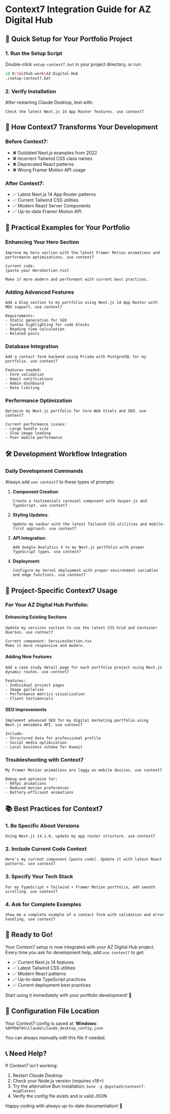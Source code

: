 # Context7 Integration Guide for AZ Digital Hub

## 🎯 Quick Setup for Your Portfolio Project

### 1. Run the Setup Script
Double-click `setup-context7.bat` in your project directory, or run:
```bash
cd D:\Github-work\AZ-Digital-Hub
./setup-context7.bat
```

### 2. Verify Installation
After restarting Claude Desktop, test with:
```
Check the latest Next.js 14 App Router features. use context7
```

## 🚀 How Context7 Transforms Your Development

### Before Context7:
- ❌ Outdated Next.js examples from 2022
- ❌ Incorrect Tailwind CSS class names  
- ❌ Deprecated React patterns
- ❌ Wrong Framer Motion API usage

### After Context7:
- ✅ Latest Next.js 14 App Router patterns
- ✅ Current Tailwind CSS utilities
- ✅ Modern React Server Components
- ✅ Up-to-date Framer Motion API

## 🎨 Practical Examples for Your Portfolio

### Enhancing Your Hero Section
```
Improve my hero section with the latest Framer Motion animations and performance optimizations. use context7

Current code:
[paste your HeroSection.tsx]

Make it more modern and performant with current best practices.
```

### Adding Advanced Features
```
Add a blog section to my portfolio using Next.js 14 App Router with MDX support. use context7

Requirements:
- Static generation for SEO
- Syntax highlighting for code blocks
- Reading time calculation
- Related posts
```

### Database Integration
```
Add a contact form backend using Prisma with PostgreSQL for my portfolio. use context7

Features needed:
- Form validation
- Email notifications
- Admin dashboard
- Rate limiting
```

### Performance Optimization
```
Optimize my Next.js portfolio for Core Web Vitals and SEO. use context7

Current performance issues:
- Large bundle size
- Slow image loading
- Poor mobile performance
```

## 🛠 Development Workflow Integration

### Daily Development Commands
Always add `use context7` to these types of prompts:

1. **Component Creation**:
   ```
   Create a testimonials carousel component with Swiper.js and TypeScript. use context7
   ```

2. **Styling Updates**:
   ```
   Update my navbar with the latest Tailwind CSS utilities and mobile-first approach. use context7
   ```

3. **API Integration**:
   ```
   Add Google Analytics 4 to my Next.js portfolio with proper TypeScript types. use context7
   ```

4. **Deployment**:
   ```
   Configure my Vercel deployment with proper environment variables and edge functions. use context7
   ```

## 🎯 Project-Specific Context7 Usage

### For Your AZ Digital Hub Portfolio:

#### Enhancing Existing Sections
```
Update my services section to use the latest CSS Grid and Container Queries. use context7

Current component: ServicesSection.tsx
Make it more responsive and modern.
```

#### Adding New Features
```
Add a case study detail page for each portfolio project using Next.js dynamic routes. use context7

Features:
- Individual project pages
- Image galleries
- Performance metrics visualization
- Client testimonials
```

#### SEO Improvements
```
Implement advanced SEO for my digital marketing portfolio using Next.js metadata API. use context7

Include:
- Structured data for professional profile
- Social media optimization
- Local business schema for Kuwait
```

### Troubleshooting with Context7
```
My Framer Motion animations are laggy on mobile devices. use context7

Debug and optimize for:
- 60fps animations
- Reduced motion preferences
- Battery-efficient animations
```

## 📚 Best Practices for Context7

### 1. Be Specific About Versions
```
Using Next.js 14.1.0, update my app router structure. use context7
```

### 2. Include Current Code Context
```
Here's my current component [paste code]. Update it with latest React patterns. use context7
```

### 3. Specify Your Tech Stack
```
For my TypeScript + Tailwind + Framer Motion portfolio, add smooth scrolling. use context7
```

### 4. Ask for Complete Examples
```
Show me a complete example of a contact form with validation and error handling. use context7
```

## 🎉 Ready to Go!

Your Context7 setup is now integrated with your AZ Digital Hub project. Every time you ask for development help, add `use context7` to get:

- ✅ Current Next.js 14 features
- ✅ Latest Tailwind CSS utilities  
- ✅ Modern React patterns
- ✅ Up-to-date TypeScript practices
- ✅ Current deployment best practices

Start using it immediately with your portfolio development! 🚀

## 🔧 Configuration File Location

Your Context7 config is saved at:
**Windows**: `%APPDATA%\Claude\claude_desktop_config.json`

You can always manually edit this file if needed.

## 📞 Need Help?

If Context7 isn't working:
1. Restart Claude Desktop
2. Check your Node.js version (requires v18+)
3. Try the alternative Bun installation: `bunx -y @upstash/context7-mcp@latest`
4. Verify the config file exists and is valid JSON

Happy coding with always up-to-date documentation! 🎯
